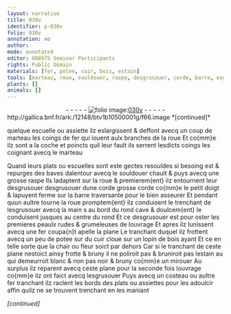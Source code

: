 ```yaml
---
layout: narrative
title: 030v
identifier: p-030v
folio: 030v
annotation: no
author:
mode: annotated
editor: GR8975 Seminar Participants
rights: Public Domain
materials: [fer, potee, cuir, bois, estain]
tools: [marteau, roue, souldouer, raspe, desgrusouer, corde, barre, esgrusouer, main, fer coupa{n}t, plane, costeau, fer tranchant]
plants: []
animals: []
---
```


<div class="folio" align="center">- - - - - <a href="http://gallica.bnf.fr/ark:/12148/btv1b10500001g/f66.image" target="_blank"><img src="https://cu-mkp.github.io/2017-workshop-edition/assets/photo-icon.png" alt="folio image: " style="display:inline-block; margin-bottom:-3px;"/>030v</a> - - - - - </div> http://gallica.bnf.fr/ark:/12148/btv1b10500001g/f66.image  
*[continued]*
  
quelque escuelle ou assiette ilz eslargissent & deffont avecq un coup de <span class="tl">marteau</span> les coings de <span class="m">fer</span> qui iouent aulx branches de la <span class="tl">roue</span> Et co{mm}e ilz sont a la coche et poincts quil leur fault ils serrent lesdicts coings les coignant avecq le <span class="tl">marteau</span>
 
Quand leurs plats ou escuelles sont este gectes resouldes si besoing est & repurges des baves dalentour avecq le <span class="tl">souldouer</span> chault & puys avecq une grosse <span class="tl">raspe</span> Ils ladaptent sur la <span class="tl">roue</span> & premierem{ent} ilz entournent leur <span class="tl">desgrusouer</span> <span class="tl">desgrusouer</span> dune <span class="tl">corde</span> grosse <span class="tl">corde</span> co{mm}e le <span class="ms"><span class="bp">petit doigt</span></span> & lapuyent ferme sur la <span class="tl">barre</span> traversante pour le bien asseurer Et pendant quun aultre tourne la <span class="tl">roue</span> promptem{ent} ilz conduisent le trenchant de l<span class="tl">esgrusouer</span> avecq la <span class="tl"><span class="bp">main</span></span> s au bord du rond cave & doulcem{ent} le conduisent jusques au centre du rond Et ce <span class="tl">desgrusouer</span> est pour oster les premieres peaulx rudes & grumeleuses de louvrage Et apres ilz lunissent avecq une <span class="tl"><span class="m">fer</span> coupa{n}t</span> apelle la <span class="tl">plane</span> Le tranchant duquel ilz frottent avecq un peu de <span class="m">potee</span> sur du <span class="m">cuir</span> cloue sur un lopin de <span class="m">bois</span> ayant Et ce en telle sorte que la chair ou fleur soict par dehors Car si le tranchant de ceste <span class="tl">plane</span> nestoict ainsy frotte & bruny il ne poliroit pas & bruniroit pas l<span class="m">estain</span> au qui demeurroit blanc & non pas noir & bruny co{mm}e un mirouer Au surplus ilz reparent avecq ceste <span class="tl">plane</span> pour la seconde fois louvrage co{mm}e ilz ont faict avecq l<span class="tl">esgrusouer</span> Puys avecq un <span class="tl">costeau</span> ou aultre <span class="tl"><span class="m">fer</span> tranchant</span> ilz raclent les bords des plats ou assiettes pour les adoulcir affin quilz ne se trouvent trenchant en les maniant
 
*[continued]*
 